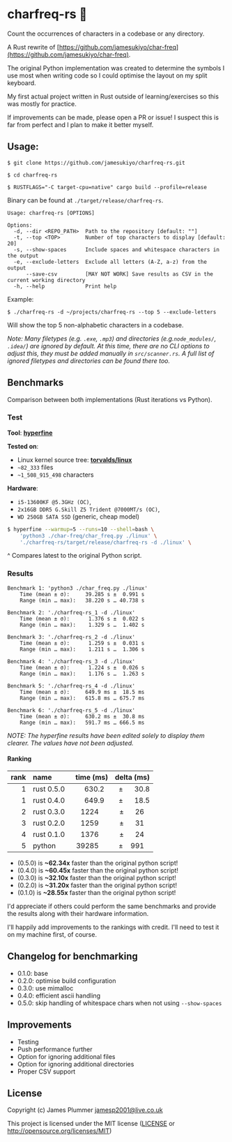# charfreq-rs 🦀

Count the occurrences of characters in a codebase or any directory.

A Rust rewrite of [https://github.com/jamesukiyo/char-freq](https://github.com/jamesukiyo/char-freq).

The original Python implementation was created to determine the symbols I use
most when writing code so I could optimise the layout on my split keyboard.

My first actual project written in Rust outside of learning/exercises so this
was mostly for practice.

If improvements can be made, please open a PR or issue! I suspect this is far
from perfect and I plan to make it better myself.

## Usage:

```
$ git clone https://github.com/jamesukiyo/charfreq-rs.git

$ cd charfreq-rs

$ RUSTFLAGS="-C target-cpu=native" cargo build --profile=release
```
Binary can be found at `./target/release/charfreq-rs`.
```
Usage: charfreq-rs [OPTIONS]

Options:
  -d, --dir <REPO_PATH>  Path to the repository [default: ""]
  -t, --top <TOP>        Number of top characters to display [default: 20]
  -s, --show-spaces      Include spaces and whitespace characters in the output
  -e, --exclude-letters  Exclude all letters (A-Z, a-z) from the output
      --save-csv         [MAY NOT WORK] Save results as CSV in the current working directory
  -h, --help             Print help
```
Example:
```
$ ./charfreq-rs -d ~/projects/charfreq-rs --top 5 --exclude-letters
```
Will show the top 5 non-alphabetic characters in a codebase.

*Note: Many filetypes (e.g. `.exe`, `.mp3`) and directories
(e.g.`node_modules/`, `.idea/`) are ignored by default. At this time, there are
no CLI options to adjust this, they must be added manually in `src/scanner.rs`.
A full list of ignored filetypes and directories can be found there too.*

## Benchmarks

Comparison between both implementations (Rust iterations vs Python).

### Test

**Tool**: **[hyperfine](https://github.com/sharkdp/hyperfine)**

**Tested on**:
- Linux kernel source tree: **[torvalds/linux](https://github.com/torvalds/linux)**
- `~82_333` files
- `~1_508_915_498` characters

**Hardware**:
- `i5-13600KF @5.3GHz (OC)`,
- `2x16GB DDR5 G.Skill Z5 Trident @7000MT/s (OC)`,
- `WD 250GB SATA SSD` (generic, cheap model)

```sh
$ hyperfine --warmup=5 --runs=10 --shell=bash \
	'python3 ./char-freq/char_freq.py ./linux' \
	'./charfreq-rs/target/release/charfreq-rs -d ./linux' \
```
^ Compares latest to the original Python script.

### Results
```
Benchmark 1: 'python3 ./char_freq.py ./linux'
	Time (mean ± σ):     39.285 s ±  0.991 s
	Range (min … max):   38.220 s … 40.738 s

Benchmark 2: './charfreq-rs_1 -d ./linux'
	Time (mean ± σ):      1.376 s ±  0.022 s
	Range (min … max):    1.329 s …  1.402 s

Benchmark 3: './charfreq-rs_2 -d ./linux'
	Time (mean ± σ):      1.259 s ±  0.031 s
	Range (min … max):    1.211 s …  1.306 s

Benchmark 4: './charfreq-rs_3 -d ./linux'
	Time (mean ± σ):      1.224 s ±  0.026 s
	Range (min … max):    1.176 s …  1.263 s

Benchmark 5: './charfreq-rs_4 -d ./linux'
	Time (mean ± σ):     649.9 ms ±  18.5 ms
	Range (min … max):   615.8 ms … 675.7 ms

Benchmark 6: './charfreq-rs_5 -d ./linux'
	Time (mean ± σ):     630.2 ms ±  30.8 ms
	Range (min … max):   591.7 ms … 666.5 ms
```
*NOTE: The hyperfine results have been edited solely to display them clearer.
The values have not been adjusted.*

#### Ranking
|rank|name                  |time (ms)                          |delta (ms)                                               |
|---:|:---------------------|----------------------------------:|--------------------------------------------------------:|
|1   |rust 0.5.0&nbsp;&nbsp;|  630.2&nbsp;&nbsp;                |±&nbsp;&nbsp;&nbsp;&nbsp;&nbsp;&nbsp;30.8                |
|1   |rust 0.4.0&nbsp;&nbsp;|  649.9&nbsp;&nbsp;                |±&nbsp;&nbsp;&nbsp;&nbsp;&nbsp;&nbsp;18.5                |
|2   |rust 0.3.0&nbsp;&nbsp;| 1224&nbsp;&nbsp;&nbsp;&nbsp;&nbsp;|±&nbsp;&nbsp;&nbsp;&nbsp;&nbsp;&nbsp;26&nbsp;&nbsp;&nbsp;|
|3   |rust 0.2.0&nbsp;&nbsp;| 1259&nbsp;&nbsp;&nbsp;&nbsp;&nbsp;|±&nbsp;&nbsp;&nbsp;&nbsp;&nbsp;&nbsp;31&nbsp;&nbsp;&nbsp;|
|4   |rust 0.1.0&nbsp;&nbsp;| 1376&nbsp;&nbsp;&nbsp;&nbsp;&nbsp;|±&nbsp;&nbsp;&nbsp;&nbsp;&nbsp;&nbsp;24&nbsp;&nbsp;&nbsp;|
|5   |python    &nbsp;&nbsp;|39285&nbsp;&nbsp;&nbsp;&nbsp;&nbsp;|±                 &nbsp;&nbsp;&nbsp;991&nbsp;&nbsp;&nbsp;|

- (0.5.0) is **~62.34x** faster than the original python script!
- (0.4.0) is **~60.45x** faster than the original python script!
- (0.3.0) is **~32.10x** faster than the original python script!
- (0.2.0) is **~31.20x** faster than the original python script!
- (0.1.0) is **~28.55x** faster than the original python script!

I'd appreciate if others could perform the same benchmarks and provide the
results along with their hardware information.

I'll happily add improvements to the rankings with credit. I'll need to test it
on my machine first, of course.

## Changelog for benchmarking

- 0.1.0: base
- 0.2.0: optimise build configuration
- 0.3.0: use mimalloc
- 0.4.0: efficient ascii handling
- 0.5.0: skip handling of whitespace chars when not using `--show-spaces`

## Improvements

- Testing
- Push performance further
- Option for ignoring additional files
- Option for ignoring additional directories
- Proper CSV support

## License

Copyright (c) James Plummer <jamesp2001@live.co.uk>

This project is licensed under the MIT license ([LICENSE] or <http://opensource.org/licenses/MIT>)

[LICENSE]: ./LICENSE

